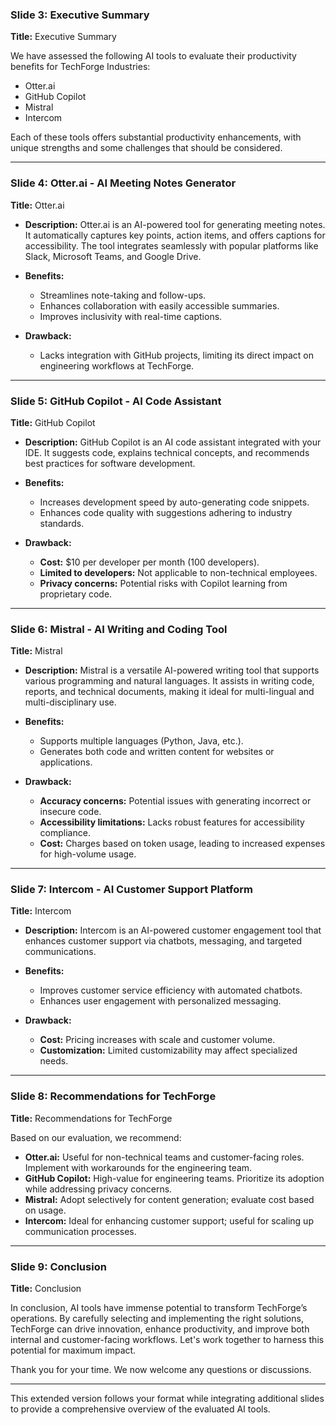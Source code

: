### Slide 3: Executive Summary

**Title:** Executive Summary

We have assessed the following AI tools to evaluate their productivity benefits for TechForge Industries:

- Otter.ai
- GitHub Copilot
- Mistral
- Intercom

Each of these tools offers substantial productivity enhancements, with unique strengths and some challenges that should be considered.

---

### Slide 4: Otter.ai - AI Meeting Notes Generator

**Title:** Otter.ai

- **Description:** Otter.ai is an AI-powered tool for generating meeting notes. It automatically captures key points, action items, and offers captions for accessibility. The tool integrates seamlessly with popular platforms like Slack, Microsoft Teams, and Google Drive.
  
- **Benefits:**  
  - Streamlines note-taking and follow-ups.
  - Enhances collaboration with easily accessible summaries.
  - Improves inclusivity with real-time captions.
  
- **Drawback:**  
  - Lacks integration with GitHub projects, limiting its direct impact on engineering workflows at TechForge.

---

### Slide 5: GitHub Copilot - AI Code Assistant

**Title:** GitHub Copilot

- **Description:** GitHub Copilot is an AI code assistant integrated with your IDE. It suggests code, explains technical concepts, and recommends best practices for software development.
  
- **Benefits:**  
  - Increases development speed by auto-generating code snippets.
  - Enhances code quality with suggestions adhering to industry standards.
  
- **Drawback:**  
  - **Cost:** $10 per developer per month (100 developers).  
  - **Limited to developers:** Not applicable to non-technical employees.  
  - **Privacy concerns:** Potential risks with Copilot learning from proprietary code.

---

### Slide 6: Mistral - AI Writing and Coding Tool

**Title:** Mistral

- **Description:** Mistral is a versatile AI-powered writing tool that supports various programming and natural languages. It assists in writing code, reports, and technical documents, making it ideal for multi-lingual and multi-disciplinary use.
  
- **Benefits:**  
  - Supports multiple languages (Python, Java, etc.).
  - Generates both code and written content for websites or applications.
  
- **Drawback:**  
  - **Accuracy concerns:** Potential issues with generating incorrect or insecure code.  
  - **Accessibility limitations:** Lacks robust features for accessibility compliance.
  - **Cost:** Charges based on token usage, leading to increased expenses for high-volume usage.

---

### Slide 7: Intercom - AI Customer Support Platform

**Title:** Intercom

- **Description:** Intercom is an AI-powered customer engagement tool that enhances customer support via chatbots, messaging, and targeted communications.
  
- **Benefits:**  
  - Improves customer service efficiency with automated chatbots.
  - Enhances user engagement with personalized messaging.
  
- **Drawback:**  
  - **Cost:** Pricing increases with scale and customer volume.  
  - **Customization:** Limited customizability may affect specialized needs.

---

### Slide 8: Recommendations for TechForge

**Title:** Recommendations for TechForge

Based on our evaluation, we recommend:

- **Otter.ai:** Useful for non-technical teams and customer-facing roles. Implement with workarounds for the engineering team.
- **GitHub Copilot:** High-value for engineering teams. Prioritize its adoption while addressing privacy concerns.
- **Mistral:** Adopt selectively for content generation; evaluate cost based on usage.
- **Intercom:** Ideal for enhancing customer support; useful for scaling up communication processes.

---

### Slide 9: Conclusion

**Title:** Conclusion

In conclusion, AI tools have immense potential to transform TechForge’s operations. By carefully selecting and implementing the right solutions, TechForge can drive innovation, enhance productivity, and improve both internal and customer-facing workflows. Let's work together to harness this potential for maximum impact.

Thank you for your time. We now welcome any questions or discussions.

--- 

This extended version follows your format while integrating additional slides to provide a comprehensive overview of the evaluated AI tools.